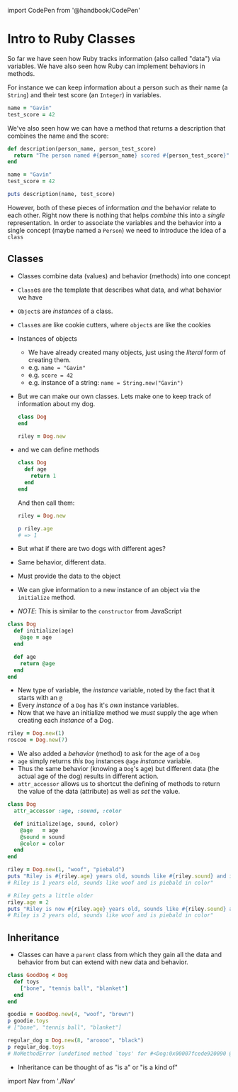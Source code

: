 import CodePen from '@handbook/CodePen'

# Intro to Ruby Classes

So far we have seen how Ruby tracks information (also called "data") via variables. We have also seen how Ruby can implement behaviors in methods.

For instance we can keep information about a person such as their name (a `String`) and their test score (an `Integer`) in variables.

```ruby
name = "Gavin"
test_score = 42
```

We've also seen how we can have a method that returns a description that combines the name and the score:

```ruby
def description(person_name, person_test_score)
  return "The person named #{person_name} scored #{person_test_score}"
end

name = "Gavin"
test_score = 42

puts description(name, test_score)
```

However, both of these pieces of information _and_ the behavior relate to each other. Right now there is nothing that helps _combine_ this into a _single_ representation. In order to associate the variables and the behavior into a single concept (maybe named a `Person`) we need to introduce the idea of a `class`

## Classes

- Classes combine data (values) and behavior (methods) into one concept
- `Class`es are the template that describes what data, and what behavior we have
- `Object`s are _instances_ of a class.
- `Class`es are like cookie cutters, where `object`s are like the cookies
- Instances of objects
  - We have already created many objects, just using the _literal_ form of creating them.
  - e.g. `name = "Gavin"`
  - e.g. `score = 42`
  - e.g. instance of a string: `name = String.new("Gavin")`
- But we can make our own classes. Lets make one to keep track of information
  about my dog.

  ```ruby
  class Dog
  end

  riley = Dog.new
  ```

- and we can define methods

  ```ruby
  class Dog
    def age
      return 1
    end
  end
  ```

  And then call them:

  ```ruby
  riley = Dog.new

  p riley.age
  # => 1
  ```

- But what if there are two dogs with different ages?
- Same behavior, different data.
- Must provide the data to the object
- We can give information to a new instance of an object via the `initialize` method.
- _NOTE_: This is similar to the `constructor` from JavaScript

```ruby
class Dog
  def initialize(age)
    @age = age
  end

  def age
    return @age
  end
end
```

- New type of variable, the _instance_ variable, noted by
  the fact that it starts with an `@`
- Every _instance_ of a `Dog` has it's _own_ instance variables.
- Now that we have an initialize method we _must_ supply the age
  when creating each _instance_ of a Dog.

```ruby
riley = Dog.new(1)
roscoe = Dog.new(7)
```

- We also added a _behavior_ (method) to ask for the age of a `Dog`
- `age` simply returns _this_ `Dog` instances `@age` _instance_ variable.
- Thus the same behavior (knowing a `Dog`'s age) but different data (the
  actual age of the dog) results in different action.
- `attr_accessor` allows us to shortcut the defining of methods to return
  the value of the data (attribute) as well as _set_ the value.

```ruby
class Dog
  attr_accessor :age, :sound, :color

  def initialize(age, sound, color)
    @age   = age
    @sound = sound
    @color = color
  end
end

riley = Dog.new(1, "woof", "piebald")
puts "Riley is #{riley.age} years old, sounds like #{riley.sound} and is #{riley.color} in color"
# Riley is 1 years old, sounds like woof and is piebald in color"

# Riley gets a little older
riley.age = 2
puts "Riley is now #{riley.age} years old, sounds like #{riley.sound} and is #{riley.color} in color"
# Riley is 2 years old, sounds like woof and is piebald in color"
```

## Inheritance

- Classes can have a `parent` class from which they gain all the data and behavior from but can extend with new data and behavior.

```ruby
class GoodDog < Dog
  def toys
    ["bone", "tennis ball", "blanket"]
  end
end

goodie = GoodDog.new(4, "woof", "brown")
p goodie.toys
# ["bone", "tennis ball", "blanket"]

regular_dog = Dog.new(8, "aroooo", "black")
p regular_dog.toys
# NoMethodError (undefined method `toys' for #<Dog:0x00007fcede920090 @age=8, @sound="aroooo", @color="black">)
```

- Inheritance can be thought of as "is a" or "is a kind of"

import Nav from './Nav'

<Nav/>
